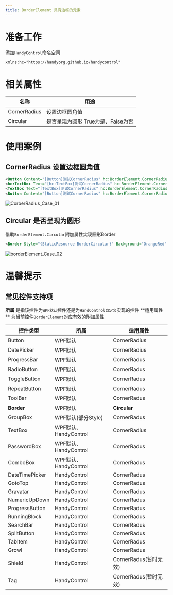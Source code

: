 ```yaml
---
title: BorderElement 具有边框的元素
---
```


# 准备工作

添加`HandyControl`命名空间

```xml
xmlns:hc="https://handyorg.github.io/handycontrol"
```

# 相关属性

| 名称 | 用途 |
|-|-|
| CornerRadius | 设置边框圆角值 |
| Circular | 是否呈现为圆形 True为是、False为否 |

# 使用案例

## CornerRadius 设置边框圆角值

```xml
<Button Content="[Button]测试CornerRadius" hc:BorderElement.CornerRadius="0"></Button>
<hc:TextBox Text="[hc:TextBox]测试CornerRadius" hc:BorderElement.CornerRadius="15"></hc:TextBox>
<TextBox Text="[TextBox]测试CornerRadius" hc:BorderElement.CornerRadius="0"></TextBox>
<Button Content="[Button]测试CornerRadius" hc:BorderElement.CornerRadius="0,0,4,4"></Button>
```

![CorberRadius_Case_01](https://raw.githubusercontent.com/HandyOrg/HandyOrgResource/master/HandyControl/Doc/attach\borderelment_case_01.png)

## Circular 是否呈现为圆形

借助`BorderElement.Circular`附加属性实现圆形Border
```xml
<Border Style="{StaticResource BorderCircular}" Background="OrangeRed" Width="100" Height="100"/>
```
![borderElement_Case_02](https://raw.githubusercontent.com/HandyOrg/HandyOrgResource/master/HandyControl/Doc/attach\borderElement_Case_02.png)

# 温馨提示

## 常见控件支持项

**所属**  是指该控件为`WPF默认`控件还是为`HandControl自定义`实现的控件
**适用属性 ** 为当前控件`BorderElement`对应有效的附加属性

| 控件类型 | 所属                  | 适用属性     |
| -------- | --------------------- | ------------ |
|Button   | WPF默认               | CornerRadius |
|DatePicker|WPF默认|  CornerRadius|
|ProgressBar| WPF默认|CornerRadus|
|RadioButton|WPF默认|CornerRadus|
|ToggleButton|WPF默认|CornerRadus|
|RepeatButton|WPF默认|CornerRadus|
|ToolBar|WPF默认|CornerRadus|
|**Border**|WPF默认|**Circular**|
|GroupBox|WPF默认(部分Style)|CornerRadus|
|TextBox  | WPF默认、HandyControl | CornerRadius |
|PasswordBox| WPF默认、HandyControl|CornerRadus|
|ComboBox| WPF默认、HandyControl|CornerRadus|
|DateTimePicker|HandyControl|CornerRadus|
|GotoTop|HandyControl|CornerRadus|
|Gravatar|HandyControl|CornerRadus|
|NumericUpDown|HandyControl|CornerRadus|
|ProgressButton| HandyControl|CornerRadus|
|RunningBlock|HandyControl|CornerRadus|
|SearchBar|HandyControl|CornerRadus|
|SplitButton|HandyControl|CornerRadus|
|TabItem|HandyControl|CornerRadus|
|Growl|HandyControl|CornerRadus|
|Shield|HandyControl|CornerRadus(暂时无效)|
|Tag|HandyControl|CornerRadus(暂时无效)|


